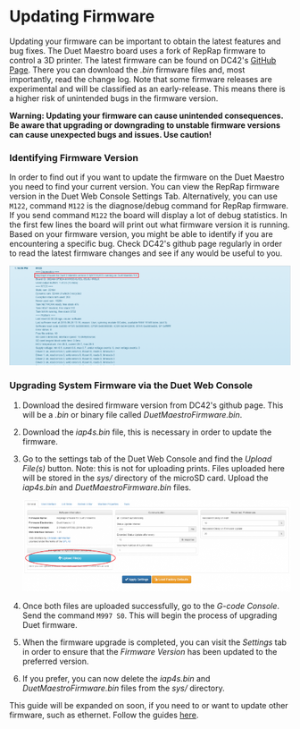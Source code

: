 # Updating Firmware

Updating your firmware can be important to obtain the latest features and bug fixes. The Duet Maestro board uses a fork of RepRap firmware to control a 3D printer. The latest firmware can be found on DC42's [GitHub Page](https://github.com/dc42/RepRapFirmware/releases). There you can download the _.bin_ firmware files and, most importantly, read the change log. Note that some firmware releases are experimental and will be classified as an early-release. This means there is a higher risk of unintended bugs in the firmware version.

**Warning: Updating your firmware can cause unintended consequences. Be aware that upgrading or downgrading to unstable firmware versions can cause unexpected bugs and issues. Use caution!**

### Identifying Firmware Version

In order to find out if you want to update the firmware on the Duet Maestro you need to find your current version. You can view the RepRap firmware version in the Duet Web Console Settings Tab. Alternatively, you can use `M122`, command `M122` is the diagnose/debug command for RepRap firmware. If you send command `M122` the board will display a lot of debug statistics. In the first few lines the board will print out what firmware version it is running. Based on your firmware version, you might be able to identify if you are encountering a specific bug. Check DC42's github page regularly in order to read the latest firmware changes and see if any would be useful to you. 

![Checking the RepRap Firmware Version](../.gitbook/assets/gallery/2018-06-Jun/scaled-840-0/7F3Tzsd7JHRwM9se-firmwareversionid.png)

### Upgrading System Firmware via the Duet Web Console

1. Download the desired firmware version from DC42's github page. This will be a _.bin_ or binary file called _DuetMaestroFirmware.bin_.
2. Download the _iap4s.bin_ file, this is necessary in order to update the firmware.
3. Go to the settings tab of the Duet Web Console and find the _Upload File\(s\)_ button. Note: this is not for uploading prints. Files uploaded here will be stored in the _sys/_ directory of the microSD card. Upload the _iap4s.bin_ and _DuetMaestroFirmware.bin_ files.

   ![aosmza6ID0m8KJ7A-uploadsysfiles.png](../.gitbook/assets/gallery/2018-06-Jun/scaled-840-0/aosmza6ID0m8KJ7A-uploadsysfiles.png)

4. Once both files are uploaded successfully, go to the _G-code Console_. Send the command `M997 S0`. This will begin the process of upgrading Duet firmware. 
5. When the firmware upgrade is completed, you can visit the _Settings_ tab in order to ensure that the _Firmware Version_ has been updated to the preferred version. 
6. If you prefer, you can now delete the _iap4s.bin_ and _DuetMaestroFirmware.bin_ files from the _sys/_ directory.

This guide will be expanded on soon, if you need to or want to update other firmware, such as ethernet. Follow the guides [here](https://duet3d.dozuki.com/Wiki/Installing_and_Updating_Firmware).

